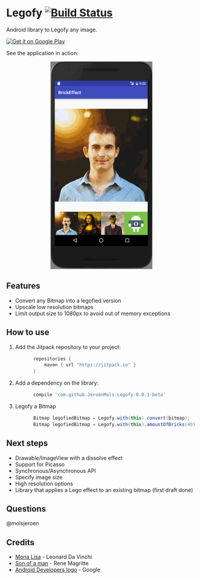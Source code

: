 # Legofy [![Build Status](https://travis-ci.org/JeroenMols/Legofy.svg?branch=master)](https://travis-ci.org/JeroenMols/Legofy)
Android library to Legofy any image.

<a href='https://play.google.com/store/apps/details?id=com.jeroenmols.brickeffect&utm_source=global_co&utm_medium=prtnr&utm_content=Mar2515&utm_campaign=PartBadge&pcampaignid=MKT-Other-global-all-co-prtnr-ap-PartBadge-Mar2515-1'>
  <img alt='Get it on Google Play' width="200"
       src='https://play.google.com/intl/en_us/badges/images/apps/en-play-badge.png'/>
</a>

See the application in action:

<p align="center">
  <img src="https://github.com/JeroenMols/Legofy/blob/master/play-store/preview.gif" alt="Legofy in action" height="550"/>
</p>

## Features
* Convert any Bitmap into a legofied version
* Upscale low resolution bitmaps
* Limit output size to 1080px to avoid out of memory exceptions

## How to use
  1. Add the Jitpack repository to your project:
```groovy
          repositories {
              maven { url "https://jitpack.io" }
          }
```
  2. Add a dependency on the library:
```groovy
          compile 'com.github.JeroenMols:Legofy:0.0.1-beta'
```
  3. Legofy a Bitmap
```java
          Bitmap legofiedBitmap = Legofy.with(this).convert(bitmap);
          Bitmap legofiedBitmap = Legofy.with(this).amountOfBricks(40).convert(bitmap);
```

## Next steps
* Drawable/ImageView with a dissolve effect
* Support for Picasso
* Synchronous/Asynchronous API
* Specify image size
* High resolution options
* Library that applies a Lego effect to an existing bitmap (first draft done)

## Questions
@molsjeroen

## Credits
- [Mona Lisa](http://www.wikiart.org/en/leonardo-da-vinci/mona-lisa?utm_source=returned&utm_medium=referral&utm_campaign=referral) - Leonard Da Vinchi
- [Son of a man](http://www.wikiart.org/en/rene-magritte/son-of-man-1964) - Rene Magritte
- [Android Developers logo](http://android-developers.blogspot.nl/) - Google
